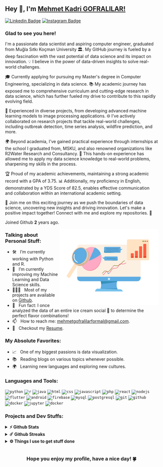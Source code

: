 ## Hey 👋, I'm [Mehmet Kadri GOFRALILAR!](https://github.com/mehmetkadri/)

[![Linkedin Badge](https://img.shields.io/badge/-LinkedIn-0e76a8?style=flat-square&logo=Linkedin&logoColor=white)](https://linkedin.com/in/mehmetkadrigofralilar)
[![Instagram Badge](https://img.shields.io/badge/-Instagram-e4405f?style=flat-square&logo=Instagram&logoColor=white)](https://instagram.com/mehmt_kadri/)

### Glad to see you here! &nbsp;


I'm a passionate data scientist and aspiring computer engineer, graduated from Muğla Sıtkı Koçman University 🏛. My GitHub journey is fueled by a deep fascination with the vast potential of data science and its impact on innovation. 💡 I believe in the power of data-driven insights to solve real-world challenges.

🎓 Currently applying for pursuing my Master's degree in Computer Engineering, specializing in data science. 📚 My academic journey has exposed me to comprehensive curriculum and cutting-edge research in data science, which has further fueled my drive to contribute to this rapidly evolving field.

🔬 Experienced in diverse projects, from developing advanced machine learning models to image processing applications. 🌐 I've actively collaborated on research projects that tackle real-world challenges, including outbreak detection, time series analysis, wildfire prediction, and more.

🌍 Beyond academia, I've gained practical experience through internships at the school I graduated from, MSKU, and also renowned organizations like R2Water Research and Consultancy. 🤝 This hands-on experience has allowed me to apply my data science knowledge to real-world problems, sharpening my skills in the process.

🏆 Proud of my academic achievements, maintaining a strong academic record with a GPA of 3.75. 📊 Additionally, my proficiency in English, demonstrated by a YDS Score of 82.5, enables effective communication and collaboration within an international academic setting.

🚀 Join me on this exciting journey as we push the boundaries of data science, uncovering new insights and driving innovation. Let's make a positive impact together! Connect with me and explore my repositories. 🌟


Joined Github **2** years ago.

<img align="right" height="250" width="325" alt="" src="https://raw.githubusercontent.com/mehmetkadri/mehmetkadri/master/gifs/data-science.gif" />

### Talking about Personal Stuff:

- 🛠 &nbsp; I’m currently working with Python and R.
- 🚀 &nbsp; I’m currently improving my Machine Learning and Data Science skills.
- 👨🏻‍💻 &nbsp; Most of my projects are available on [Github](https://github.com/mehmetkadri).
- 👾 &nbsp; Fun fact: I once analyzed the data of an entire ice cream social 🍦 to determine the perfect flavor combinations!
- 📫 &nbsp; How to reach me: mehmetgofralilarformal@gmail.com.
- 📝 &nbsp; Checkout my [Resume](https://github.com/mehmetkadri/mehmetkadri/blob/main/resume.pdf).

### My Absolute Favorites:

- 📈 &nbsp; One of my biggest passions is data visualization.
- 📚 &nbsp; Reading blogs on various topics whenever possible.
- 🌍 &nbsp; Learning new languages and exploring new cultures.

### Languages and Tools:

<code><img height="27" src="https://www.vectorlogo.zone/logos/python/python-icon.svg" alt="python"></code>
<code><img height="27" src="https://www.vectorlogo.zone/logos/r-project/r-project-icon.svg" alt="r"></code>
<code><img height="27" src="https://www.vectorlogo.zone/logos/java/java-icon.svg" alt="java"></code>
<code><img height="27" src="https://www.vectorlogo.zone/logos/w3_html5/w3_html5-icon.svg" alt="html"></code>
<code><img height="27" src="https://www.vectorlogo.zone/logos/w3_css/w3_css-official.svg" alt="css"></code>
<code><img height="27" src="https://www.vectorlogo.zone/logos/javascript/javascript-vertical.svg" alt="javascript"></code>
<code><img height="27" src="https://www.vectorlogo.zone/logos/php/php-horizontal.svg" alt="php"></code>
<code><img height="27" src="https://www.vectorlogo.zone/logos/reactjs/reactjs-icon.svg" alt="react"></code>
<code><img height="27" src="https://www.vectorlogo.zone/logos/nodejs/nodejs-icon.svg" alt="nodejs"></code>
<code><img height="27" src="https://www.vectorlogo.zone/logos/flutterio/flutterio-icon.svg" alt="flutter"></code>
<code><img height="27" src="https://www.vectorlogo.zone/logos/android/android-icon.svg" alt="android"></code>
<code><img height="27" src="https://www.vectorlogo.zone/logos/firebase/firebase-icon.svg" alt="firebase"></code>
<code><img height="27" src="https://www.vectorlogo.zone/logos/mysql/mysql-icon.svg" alt="mysql"></code>
<code><img height="27" src="https://www.vectorlogo.zone/logos/postgresql/postgresql-icon.svg" alt="postgresql"></code>
<code><img height="27" src="https://www.vectorlogo.zone/logos/git-scm/git-scm-icon.svg" alt="git"></code>
<code><img height="27" src="https://www.vectorlogo.zone/logos/github/github-icon.svg" alt="github"></code>
<code><img height="27" src="https://www.vectorlogo.zone/logos/docker/docker-icon.svg" alt="docker"></code>
<code><img height="27" src="https://www.vectorlogo.zone/logos/jupyter/jupyter-icon.svg" alt="jupyter"></code>
<code><img height="27" src="https://www.vectorlogo.zone/logos/visualstudio_code/visualstudio_code-ar21.svg" alt="docker"></code>


### Projects and Dev Stuffs:

<details>	
  <summary><b>⚡ Github Stats</b></summary>

  <br />
  <img height="180em" src="https://github-readme-stats.vercel.app/api?username=mehmetkadri&show_icons=true&hide_border=true&include_all_commits=true" />
  <img height="180em" src="https://github-readme-stats.vercel.app/api/top-langs/?username=mehmetkadri&show_icons=true&hide_border=true&layout=compact&langs_count=8"/>
</details>

<details>	
  <summary><b>☄️ Github Streaks</b></summary>

  <br />
  <img height="180em" src="https://github-readme-streak-stats.herokuapp.com/?user=mehmetkadri&hide_border=true" />
</details>

<details>	
  <br />
  <summary><b>⚙️ Things I use to get stuff done</b></summary>
  	<ul>
  	  <li><b>OS:          </b> Windows</li>
	    <li><b>Laptop:      </b> Dell Inspiron (i7) </li>
  	  <li><b>Browser:     </b> Google Chrome </li>
	    <li><b>Code Editor: </b> VSCode </li>
	    <br />
	</ul>	
</details>

#

<div align="center">

### Hope you enjoy my profile, have a nice day! 🍀

</div>
